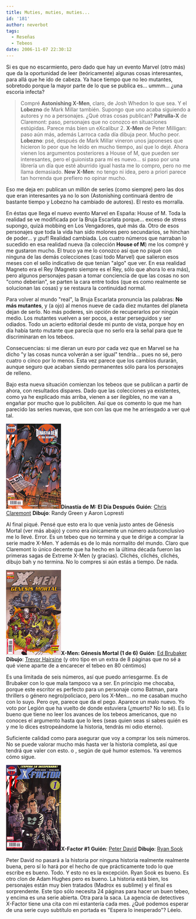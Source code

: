 ```yaml
---
title: Muties, muties, muties...
id: '181'
author: neverbot
tags:
  - Reseñas
  - Tebeos
date: 2006-11-07 22:30:12
---
```


Si es que no escarmiento, pero dado que hay un evento Marvel (otro más) que da la oportunidad de leer (teóricamente) algunas cosas interesantes, para allá que he ido de cabeza. Ya hace tiempo que no leo mutantes, sobretodo porque la mayor parte de lo que se publica es... ummm... ¿una escoria infecta?

> Compré **Astonishing X-Men**, claro, de Josh Whedon lo que sea. Y el **Lobezno** de Mark Millar también. Supongo que uno acaba siguiendo a autores y no a personajes. ¿Qué otras cosas publican? **Patrulla-X** de Claremont: paso, personajes que no conozco en situaciones estúpidas. Parece más bien un eXcalibur 2. **X-Men** de Peter Milligan: paso aún más, además Larroca cada día dibuja peor. Mucho peor. **Lobezno**: psé, después de Mark Millar vineron unos japoneses que hicieron lo peor que he leído en mucho tiempo, así que lo dejé. Ahora vienen los argumentos posteriores a House of M, que pueden ser interesantes, pero el guionista para mí es nuevo... si paso por una librería un día que esté aburrido igual hasta me lo compro, pero no me llama demasiado. **New X-Men**: no tengo ni idea, pero a priori parece tan horrenda que prefiero no opinar mucho.

Eso me deja en: publican un millón de series (como siempre) pero las dos que eran interesantes ya no lo son (Astonishing continuará dentro de bastante tiempo y Lobezno ha cambiado de autores). El resto es morralla.

En éstas que llega el nuevo evento Marvel en España: House of M. Toda la realidad se ve modificada por la Bruja Escarlata porque... exceso de stress supongo, quizá mobbing en Los Vengadores, qué más da. Otro de esos personajes que toda la vida han sido molones pero secundarios, se hinchan de poder... y ¡puf! Realidad cambiada. Los cuatro números que narraban lo sucedido en esa realidad nueva (la colección **House of M**) me los compré y me gustaron mucho. El truco ya me lo conozco así que no piqué con ninguna de las demás colecciones (casi todo Marvel) que salieron esos meses con el sello indicativo de que tenían "algo" que ver. En esa realidad Magneto era el Rey (Magneto siempre es el Rey, sólo que ahora lo era más), pero algunos personajes pasan a tomar conciencia de que las cosas no son "como deberían", se parten la cara entre todos (que es como realmente se solucionan las cosas) y se restaura la continuidad normal.

Para volver al mundo "real", la Bruja Escarlata pronuncia las palabras: **No más mutantes**, y (a ojo) al menos nueve de cada diez mutantes del planeta dejan de serlo. No más poderes, sin opción de recuperarlos por ningún medio. Los mutantes vuelven a ser pocos, a estar perseguidos y ser odiados. Todo un acierto editorial desde mi punto de vista, porque hoy en día había tanto mutante que parecía que no serlo era la señal para que te discriminaran en los tebeos.

Consecuencias: si me dieran un euro por cada vez que en Marvel se ha dicho "y las cosas nunca volverán a ser igual" tendría... pues no sé, pero cuatro o cinco por lo menos. Esta vez parece que los cambios durarán, aunque seguro que acaban siendo permanentes sólo para los personajes de relleno.

Bajo esta nueva situación comienzan los tebeos que se publican a partir de ahora, con resultados dispares. Dado que las colecciones ya existentes, como ya he explicado más arriba, vienen a ser ilegibles, no me van a engañar por mucho que lo publiciten. Así que os comento lo que me han parecido las series nuevas, que son con las que me he arriesgado a ver qué tal.

![Dinastía de M: El día después](./muties-muties-muties/diadespues.jpg "Dinastía de M: El día después")**Dinastía de M: El Día Después** **Guión**: [Chris Claremont](http://en.wikipedia.org/wiki/Chris_Claremont) **Dibujo**: Randy Green y Aaron Lopresti

Al final piqué. Pensé que esto era lo que venía justo antes de Génesis Mortal (ver más abajo) y como era únicamente un número autoconclusivo me lo llevé. Error. Es un tebeo que no termina y que te dirige a comprar la serie madre X-Men. Y además es de lo más normalito del mundo. Claro que Claremont lo único decente que ha hecho en la última década fueron las primeras sagas de Extreme X-Men (y gracias). Clichés, clichés, clichés, dibujo bah y no termina. No lo compres si aún estás a tiempo. De nada. 

**![X-Men: Génesis Mortal #1](./muties-muties-muties/GenesisMortal_1.jpg "X-Men: Génesis Mortal #1")X-Men: Génesis Mortal (1 de 6)** **Guión**: [Ed Brubaker](http://en.wikipedia.org/wiki/Ed_Brubaker) **Dibujo**: [Trevor Hairsine](http://en.wikipedia.org/wiki/Trevor_Hairsine) (y otro tipo en un extra de 8 páginas que no sé a qué viene aparte de a encarecer el tebeo en 80 céntimos)

Es una limitada de seis números, así que puedo arriesgarme. Es de Brubaker con lo que mala tampoco va a ser. En principio me chocaba, porque este escritor es perfecto para un personaje como Batman, para thrillers o género negro/policiaco, pero los X-Men... no me casaban mucho con lo suyo. Pero oye, parece que da el pego. Aparece un malo nuevo. Yo voto por Legión que ha vuelto de donde estuviera (¿muerto? No lo sé). Es lo bueno que tiene no leer los avances de los tebeos americanos, que no conoces el argumento hasta que lo lees (seas quien seas si sabes quién es y me lo dices estropeándome la historia, tendrás mi odio eterno).

Suficiente calidad como para asegurar que voy a comprar los seis números. No se puede valorar mucho más hasta ver la historia completa, así que tendrá que valer con esto. o , según de qué humor estemos. Ya veremos cómo sigue.

![XFactor #1](./muties-muties-muties/XFactor_1.jpg "XFactor #1")**X-Factor #1** **Guión**: [Peter David](http://en.wikipedia.org/wiki/Peter_David) **Dibujo**: [Ryan Sook](http://www.ryansook.com/)

Peter David no pasará a la historia por ninguna historia realmente realmente buena, pero sí lo hará por el hecho de que prácticamente todo lo que escribe es bueno. Todo. Y esto no es la excepción. Ryan Sook es bueno. Es otro clon de Adam Hughes pero es bueno. La historia está bien, los personajes están muy bien tratados (Madrox es sublime) y el final es sorprendente. Este tipo sólo necesita 24 páginas para hacer un buen tebeo, y encima es una serie abierta. Otra para la saca. La agencia de detectives X-Factor tiene una cita con mi estantería cada mes. ¿Qué podemos esperar de una serie cuyo subtítulo en portada es "Espera lo inesperado"? Léelo. 